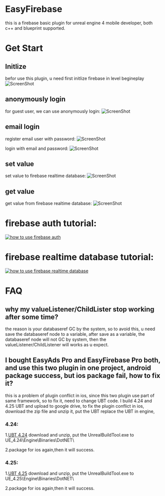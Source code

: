 # EasyFirebase
this is a firebase basic plugin for unreal engine 4 mobile developer, both c++ and blueprint supported.


# Get Start

 ## Initlize
 befor use this plugin, u need first initlize firebase in level begineplay
 ![ScreenShot](img/initlize.PNG)

 ## anonymously login
 for guest user, we can use anonymously login:
 ![ScreenShot](img/anonymously.PNG)

 ## email login
 register email user with password:
 ![ScreenShot](img/create_email_user.PNG)
 
 login with email and password:
 ![ScreenShot](img/loginemailuser.PNG)

 ## set value
 set value to firebase realtime database:
  ![ScreenShot](img/setvalue.PNG)

 ## get value
 get value from firebase realtime database:
  ![ScreenShot](img/readvalue.PNG)


# firebase auth tutorial:
[![how to use firebase auth](https://i.ytimg.com/vi/10d-iv9P6Jk/hqdefault.jpg?sqp=-oaymwEZCNACELwBSFXyq4qpAwsIARUAAIhCGAFwAQ==&rs=AOn4CLDV22XRSmrQsG8bx0XYITL7P83frg)](https://youtu.be/10d-iv9P6Jk)

# firebase realtime database tutorial:
[![how to use firebase realtime database](https://i.ytimg.com/vi/5aQ6J3tj3CU/hqdefault.jpg?sqp=-oaymwEZCNACELwBSFXyq4qpAwsIARUAAIhCGAFwAQ==&rs=AOn4CLApWT56tCHFuqmGY3cH3G6W9PL1Ww)](https://youtu.be/5aQ6J3tj3CU)

# FAQ
## why my valueListener/ChildLister stop working after some time?
 the reason is your databaseref GC by the system, so to avoid this, u need save the databaseref node to a variable,
 after save as a variable, the databaseref node will not GC by system, then the valueListener/ChildListener will works as u expect.
 
## I bought EasyAds Pro and EasyFirebase Pro both, and use this two plugin in one project, android package success, but ios package fail, how to fix it?
  this is a problem of plugin conflict in ios, since this two plugin use part of same framework, so to fix it, need to change UBT code.
  I build 4.24 and 4.25 UBT and upload to google drive, to fix the plugin conflict in ios, download the zip file and unzip it, put the UBT replace the UBT in engine,
### 4.24:
 1.[UBT 4.24](https://drive.google.com/file/d/1hA12ZzBzJJgKZZNspeYTZplanKomNz6_/view?usp=sharing)
 download and unzip, put the UnrealBuildTool.exe to 
 UE_4.24\Engine\Binaries\DotNET\
 
 2.package for ios again,then it will success.

### 4.25:
1.[UBT 4.25](https://drive.google.com/file/d/1wxWlS-UcAxG03EqC1vPzsjUszov8iCJY/view?usp=sharing)
download and unzip, put the UnrealBuildTool.exe to 
UE_4.25\Engine\Binaries\DotNET\

2.package for ios again,then it will success.

  


